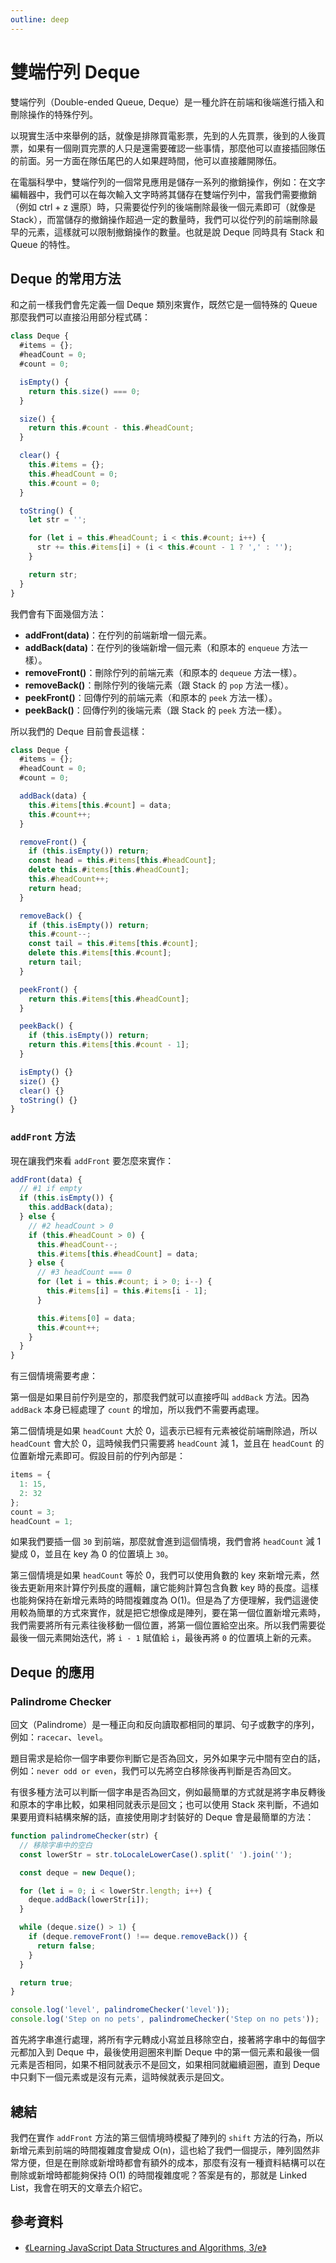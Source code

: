 ```yaml
---
outline: deep
---
```


# 雙端佇列 Deque

雙端佇列（Double-ended Queue, Deque）是一種允許在前端和後端進行插入和刪除操作的特殊佇列。

以現實生活中來舉例的話，就像是排隊買電影票，先到的人先買票，後到的人後買票，如果有一個剛買完票的人只是還需要確認一些事情，那麼他可以直接插回隊伍的前面。另一方面在隊伍尾巴的人如果趕時間，他可以直接離開隊伍。

在電腦科學中，雙端佇列的一個常見應用是儲存一系列的撤銷操作，例如：在文字編輯器中，我們可以在每次輸入文字時將其儲存在雙端佇列中，當我們需要撤銷（例如 ctrl + z 還原）時，只需要從佇列的後端刪除最後一個元素即可（就像是 Stack），而當儲存的撤銷操作超過一定的數量時，我們可以從佇列的前端刪除最早的元素，這樣就可以限制撤銷操作的數量。也就是說 Deque 同時具有 Stack 和 Queue 的特性。

## Deque 的常用方法

和之前一樣我們會先定義一個 Deque 類別來實作，既然它是一個特殊的 Queue 那麼我們可以直接沿用部分程式碼：

```js
class Deque {
  #items = {};
  #headCount = 0;
  #count = 0;

  isEmpty() {
    return this.size() === 0;
  }

  size() {
    return this.#count - this.#headCount;
  }

  clear() {
    this.#items = {};
    this.#headCount = 0;
    this.#count = 0;
  }

  toString() {
    let str = '';

    for (let i = this.#headCount; i < this.#count; i++) {
      str += this.#items[i] + (i < this.#count - 1 ? ',' : '');
    }

    return str;
  }
}
```

我們會有下面幾個方法：

- **addFront(data)**：在佇列的前端新增一個元素。
- **addBack(data)**：在佇列的後端新增一個元素（和原本的 `enqueue` 方法一樣）。
- **removeFront()**：刪除佇列的前端元素（和原本的 `dequeue` 方法一樣）。
- **removeBack()**：刪除佇列的後端元素（跟 Stack 的 `pop` 方法一樣）。
- **peekFront()**：回傳佇列的前端元素（和原本的 `peek` 方法一樣）。
- **peekBack()**：回傳佇列的後端元素（跟 Stack 的 `peek` 方法一樣）。

所以我們的 Deque 目前會長這樣：

```js
class Deque {
  #items = {};
  #headCount = 0;
  #count = 0;

  addBack(data) {
    this.#items[this.#count] = data;
    this.#count++;
  }

  removeFront() {
    if (this.isEmpty()) return;
    const head = this.#items[this.#headCount];
    delete this.#items[this.#headCount];
    this.#headCount++;
    return head;
  }

  removeBack() {
    if (this.isEmpty()) return;
    this.#count--;
    const tail = this.#items[this.#count];
    delete this.#items[this.#count];
    return tail;
  }

  peekFront() {
    return this.#items[this.#headCount];
  }

  peekBack() {
    if (this.isEmpty()) return;
    return this.#items[this.#count - 1];
  }

  isEmpty() {}
  size() {}
  clear() {}
  toString() {}
}
```

### `addFront` 方法

現在讓我們來看 `addFront` 要怎麼來實作：

```js
addFront(data) {
  // #1 if empty
  if (this.isEmpty()) {
    this.addBack(data);
  } else {
    // #2 headCount > 0
    if (this.#headCount > 0) {
      this.#headCount--;
      this.#items[this.#headCount] = data;
    } else {
      // #3 headCount === 0
      for (let i = this.#count; i > 0; i--) {
        this.#items[i] = this.#items[i - 1];
      }

      this.#items[0] = data;
      this.#count++;
    }
  }
}
```

有三個情境需要考慮：

第一個是如果目前佇列是空的，那麼我們就可以直接呼叫 `addBack` 方法。因為 `addBack` 本身已經處理了 `count` 的增加，所以我們不需要再處理。

第二個情境是如果 `headCount` 大於 0，這表示已經有元素被從前端刪除過，所以 `headCount` 會大於 0，這時候我們只需要將 `headCount` 減 1，並且在 `headCount` 的位置新增元素即可。假設目前的佇列內部是：

```js
items = {
  1: 15,
  2: 32
};
count = 3;
headCount = 1;
```

如果我們要插一個 `30` 到前端，那麼就會進到這個情境，我們會將 `headCount` 減 1 變成 0，並且在 key 為 0 的位置填上 `30`。

第三個情境是如果 `headCount` 等於 0，我們可以使用負數的 key 來新增元素，然後去更新用來計算佇列長度的邏輯，讓它能夠計算包含負數 key 時的長度。這樣也能夠保持在新增元素時的時間複雜度為 O(1)。但是為了方便理解，我們這邊使用較為簡單的方式來實作，就是把它想像成是陣列，要在第一個位置新增元素時，我們需要將所有元素往後移動一個位置，將第一個位置給空出來。所以我們需要從最後一個元素開始迭代，將 `i - 1` 賦值給 `i`，最後再將 `0` 的位置填上新的元素。

## Deque 的應用

### Palindrome Checker

回文（Palindrome）是一種正向和反向讀取都相同的單詞、句子或數字的序列，例如：`racecar`、`level`。

題目需求是給你一個字串要你判斷它是否為回文，另外如果字元中間有空白的話，例如：`never odd or even`，我們可以先將空白移除後再判斷是否為回文。

有很多種方法可以判斷一個字串是否為回文，例如最簡單的方式就是將字串反轉後和原本的字串比較，如果相同就表示是回文；也可以使用 Stack 來判斷，不過如果要用資料結構來解的話，直接使用剛才封裝好的 Deque 會是最簡單的方法：

```js
function palindromeChecker(str) {
  // 移除字串中的空白
  const lowerStr = str.toLocaleLowerCase().split(' ').join('');

  const deque = new Deque();

  for (let i = 0; i < lowerStr.length; i++) {
    deque.addBack(lowerStr[i]);
  }

  while (deque.size() > 1) {
    if (deque.removeFront() !== deque.removeBack()) {
      return false;
    }
  }

  return true;
}

console.log('level', palindromeChecker('level'));
console.log('Step on no pets', palindromeChecker('Step on no pets'));
```

首先將字串進行處理，將所有字元轉成小寫並且移除空白，接著將字串中的每個字元都加入到 Deque 中，最後使用迴圈來判斷 Deque 中的第一個元素和最後一個元素是否相同，如果不相同就表示不是回文，如果相同就繼續迴圈，直到 Deque 中只剩下一個元素或是沒有元素，這時候就表示是回文。

## 總結

我們在實作 `addFront` 方法的第三個情境時模擬了陣列的 `shift` 方法的行為，所以新增元素到前端的時間複雜度會變成 O(n)，這也給了我們一個提示，陣列固然非常方便，但是在刪除或新增時都會有額外的成本，那麼有沒有一種資料結構可以在刪除或新增時都能夠保持 O(1) 的時間複雜度呢？答案是有的，那就是 Linked List，我會在明天的文章去介紹它。

## 參考資料

- [《Learning JavaScript Data Structures and Algorithms, 3/e》](https://www.tenlong.com.tw/products/9781788623872?list_name=trs-f)
